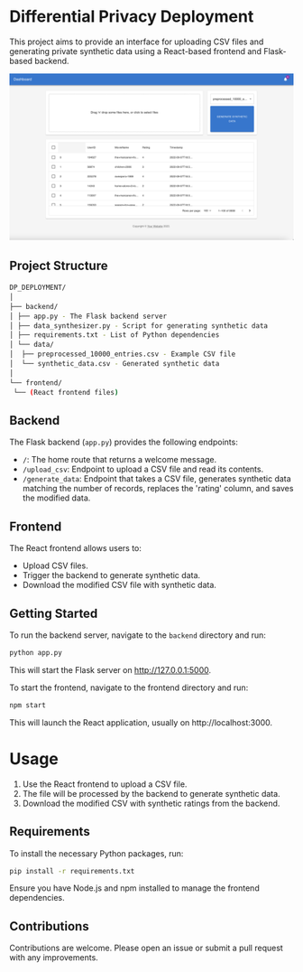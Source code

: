 # Differential Privacy Deployment

This project aims to provide an interface for uploading CSV files and generating private synthetic data using a React-based frontend and Flask-based backend.

![GUI](GUI.png)

## Project Structure

```bash
DP_DEPLOYMENT/
│
├── backend/
│ ├── app.py - The Flask backend server
│ ├── data_synthesizer.py - Script for generating synthetic data
│ ├── requirements.txt - List of Python dependencies
│ └── data/
│  ├── preprocessed_10000_entries.csv - Example CSV file
│  └── synthetic_data.csv - Generated synthetic data
│
└── frontend/
 └── (React frontend files)
```

## Backend

The Flask backend (`app.py`) provides the following endpoints:

- `/`: The home route that returns a welcome message.
- `/upload_csv`: Endpoint to upload a CSV file and read its contents.
- `/generate_data`: Endpoint that takes a CSV file, generates synthetic data matching the number of records, replaces the 'rating' column, and saves the modified data.

## Frontend

The React frontend allows users to:

- Upload CSV files.
- Trigger the backend to generate synthetic data.
- Download the modified CSV file with synthetic data.

## Getting Started

To run the backend server, navigate to the `backend` directory and run:

```bash
python app.py
```

This will start the Flask server on http://127.0.0.1:5000.

To start the frontend, navigate to the frontend directory and run:

```bash
npm start
```

This will launch the React application, usually on http://localhost:3000.

# Usage
1. Use the React frontend to upload a CSV file.
2. The file will be processed by the backend to generate synthetic data.
3. Download the modified CSV with synthetic ratings from the backend.

## Requirements
To install the necessary Python packages, run:

``` bash
pip install -r requirements.txt
```
Ensure you have Node.js and npm installed to manage the frontend dependencies.

## Contributions
Contributions are welcome. Please open an issue or submit a pull request with any improvements.